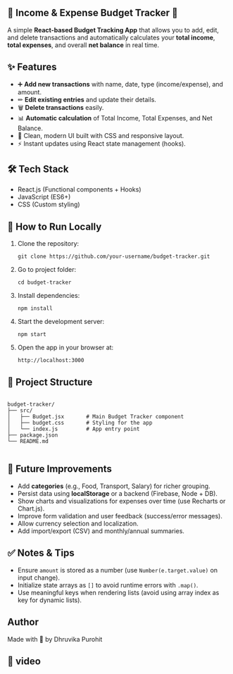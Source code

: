 <section>
  <h1>💸 Income &amp; Expense Budget Tracker 📝</h1>
  <p>
    A simple <strong>React-based Budget Tracking App</strong> that allows you to add,
    edit, and delete transactions and automatically calculates your
    <strong>total income</strong>, <strong>total expenses</strong>, and overall
    <strong>net balance</strong> in real time.
  </p>

  <h2>✨ Features</h2>
  <ul>
    <li>➕ <strong>Add new transactions</strong> with name, date, type (income/expense), and amount.</li>
    <li>✏ <strong>Edit existing entries</strong> and update their details.</li>
    <li>🗑 <strong>Delete transactions</strong> easily.</li>
    <li>📊 <strong>Automatic calculation</strong> of Total Income, Total Expenses, and Net Balance.</li>
    <li>🎨 Clean, modern UI built with CSS and responsive layout.</li>
    <li>⚡ Instant updates using React state management (hooks).</li>
  </ul>


  <h2>🛠 Tech Stack</h2>
  <ul>
    <li>React.js (Functional components + Hooks)</li>
    <li>JavaScript (ES6+)</li>
    <li>CSS (Custom styling)</li>
  </ul>

  <h2>📌 How to Run Locally</h2>
  <ol>
    <li>Clone the repository:
      <pre><code>git clone https://github.com/your-username/budget-tracker.git</code></pre>
    </li>
    <li>Go to project folder:
      <pre><code>cd budget-tracker</code></pre>
    </li>
    <li>Install dependencies:
      <pre><code>npm install</code></pre>
    </li>
    <li>Start the development server:
      <pre><code>npm start</code></pre>
    </li>
    <li>Open the app in your browser at:
      <pre><code>http://localhost:3000</code></pre>
    </li>
  </ol>

  <h2>📂 Project Structure</h2>
  <pre><code>
budget-tracker/
├── src/
│   ├── Budget.jsx       # Main Budget Tracker component
│   ├── budget.css       # Styling for the app
│   └── index.js         # App entry point
├── package.json
└── README.md
  </code></pre>

  <h2>🚀 Future Improvements</h2>
  <ul>
    <li>Add <strong>categories</strong> (e.g., Food, Transport, Salary) for richer grouping.</li>
    <li>Persist data using <strong>localStorage</strong> or a backend (Firebase, Node + DB).</li>
    <li>Show charts and visualizations for expenses over time (use Recharts or Chart.js).</li>
    <li>Improve form validation and user feedback (success/error messages).</li>
    <li>Allow currency selection and localization.</li>
    <li>Add import/export (CSV) and monthly/annual summaries.</li>
  </ul>

  <h2>✅ Notes & Tips</h2>
  <ul>
    <li>Ensure <code>amount</code> is stored as a number (use <code>Number(e.target.value)</code> on input change).</li>
    <li>Initialize state arrays as <code>[]</code> to avoid runtime errors with <code>.map()</code>.</li>
    <li>Use meaningful keys when rendering lists (avoid using array index as key for dynamic lists).</li>
  </ul>

  <h2>Author</h2>
  <p>Made with 💙 by Dhruvika Purohit</p>

  <h2>🎥 video</h2>
  
</section>
